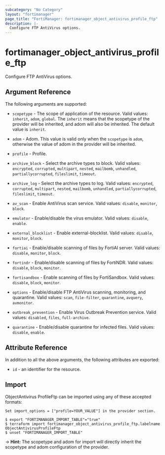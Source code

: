 ```yaml
---
subcategory: "No Category"
layout: "fortimanager"
page_title: "FortiManager: fortimanager_object_antivirus_profile_ftp"
description: |-
  Configure FTP AntiVirus options.
---
```


# fortimanager_object_antivirus_profile_ftp
Configure FTP AntiVirus options.

## Argument Reference


The following arguments are supported:

* `scopetype` - The scope of application of the resource. Valid values: `inherit`, `adom`, `global`. The `inherit` means that the scopetype of the provider will be inherited, and adom will also be inherited. The default value is `inherit`.
* `adom` - Adom. This value is valid only when the `scopetype` is `adom`, otherwise the value of adom in the provider will be inherited.
* `profile` - Profile.

* `archive_block` - Select the archive types to block. Valid values: `encrypted`, `corrupted`, `multipart`, `nested`, `mailbomb`, `unhandled`, `partiallycorrupted`, `fileslimit`, `timeout`.

* `archive_log` - Select the archive types to log. Valid values: `encrypted`, `corrupted`, `multipart`, `nested`, `mailbomb`, `unhandled`, `partiallycorrupted`, `fileslimit`, `timeout`.

* `av_scan` - Enable AntiVirus scan service. Valid values: `disable`, `monitor`, `block`.

* `emulator` - Enable/disable the virus emulator. Valid values: `disable`, `enable`.

* `external_blocklist` - Enable external-blocklist. Valid values: `disable`, `monitor`, `block`.

* `fortiai` - Enable/disable scanning of files by FortiAI server. Valid values: `disable`, `monitor`, `block`.

* `fortindr` - Enable/disable scanning of files by FortiNDR. Valid values: `disable`, `block`, `monitor`.

* `fortisandbox` - Enable scanning of files by FortiSandbox. Valid values: `disable`, `block`, `monitor`.

* `options` - Enable/disable FTP AntiVirus scanning, monitoring, and quarantine. Valid values: `scan`, `file-filter`, `quarantine`, `avquery`, `avmonitor`.

* `outbreak_prevention` - Enable Virus Outbreak Prevention service. Valid values: `disabled`, `files`, `full-archive`.

* `quarantine` - Enable/disable quarantine for infected files. Valid values: `disable`, `enable`.



## Attribute Reference

In addition to all the above arguments, the following attributes are exported:
* `id` - an identifier for the resource.

## Import

ObjectAntivirus ProfileFtp can be imported using any of these accepted formats:
```
Set import_options = ["profile=YOUR_VALUE"] in the provider section.

$ export "FORTIMANAGER_IMPORT_TABLE"="true"
$ terraform import fortimanager_object_antivirus_profile_ftp.labelname ObjectAntivirusProfileFtp
$ unset "FORTIMANAGER_IMPORT_TABLE"
```
-> **Hint:** The scopetype and adom for import will directly inherit the scopetype and adom configuration of the provider.
